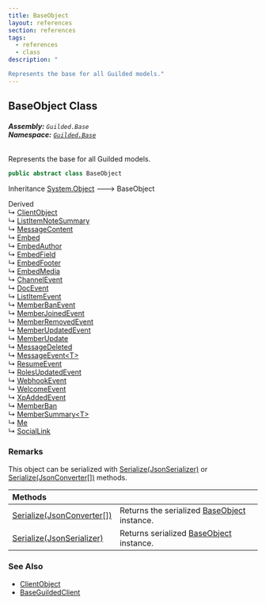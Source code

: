 ```yaml
---
title: BaseObject
layout: references
section: references
tags:
  - references
  - class
description: "

Represents the base for all Guilded models."
---
```


## BaseObject Class
###### **Assembly:** `Guilded.Base`<br/>**Namespace:** [`Guilded.Base`](Guilded.Base 'Guilded.Base')

Represents the base for all Guilded models.

```csharp
public abstract class BaseObject
```

Inheritance [System.Object](https://docs.microsoft.com/en-us/dotnet/api/System.Object 'System.Object') &#129106; BaseObject

Derived  
&#8627; [ClientObject](ClientObject 'Guilded.Base.ClientObject')  
&#8627; [ListItemNoteSummary](ListItemNoteSummary 'Guilded.Base.Content.ListItemNoteSummary')  
&#8627; [MessageContent](MessageContent 'Guilded.Base.Content.MessageContent')  
&#8627; [Embed](Embed 'Guilded.Base.Embeds.Embed')  
&#8627; [EmbedAuthor](EmbedAuthor 'Guilded.Base.Embeds.EmbedAuthor')  
&#8627; [EmbedField](EmbedField 'Guilded.Base.Embeds.EmbedField')  
&#8627; [EmbedFooter](EmbedFooter 'Guilded.Base.Embeds.EmbedFooter')  
&#8627; [EmbedMedia](EmbedMedia 'Guilded.Base.Embeds.EmbedMedia')  
&#8627; [ChannelEvent](ChannelEvent 'Guilded.Base.Events.ChannelEvent')  
&#8627; [DocEvent](DocEvent 'Guilded.Base.Events.DocEvent')  
&#8627; [ListItemEvent](ListItemEvent 'Guilded.Base.Events.ListItemEvent')  
&#8627; [MemberBanEvent](MemberBanEvent 'Guilded.Base.Events.MemberBanEvent')  
&#8627; [MemberJoinedEvent](MemberJoinedEvent 'Guilded.Base.Events.MemberJoinedEvent')  
&#8627; [MemberRemovedEvent](MemberRemovedEvent 'Guilded.Base.Events.MemberRemovedEvent')  
&#8627; [MemberUpdatedEvent](MemberUpdatedEvent 'Guilded.Base.Events.MemberUpdatedEvent')  
&#8627; [MemberUpdate](MemberUpdatedEvent.MemberUpdate 'Guilded.Base.Events.MemberUpdatedEvent.MemberUpdate')  
&#8627; [MessageDeleted](MessageDeletedEvent.MessageDeleted 'Guilded.Base.Events.MessageDeletedEvent.MessageDeleted')  
&#8627; [MessageEvent&lt;T&gt;](MessageEvent_T_ 'Guilded.Base.Events.MessageEvent<T>')  
&#8627; [ResumeEvent](ResumeEvent 'Guilded.Base.Events.ResumeEvent')  
&#8627; [RolesUpdatedEvent](RolesUpdatedEvent 'Guilded.Base.Events.RolesUpdatedEvent')  
&#8627; [WebhookEvent](WebhookEvent 'Guilded.Base.Events.WebhookEvent')  
&#8627; [WelcomeEvent](WelcomeEvent 'Guilded.Base.Events.WelcomeEvent')  
&#8627; [XpAddedEvent](XpAddedEvent 'Guilded.Base.Events.XpAddedEvent')  
&#8627; [MemberBan](MemberBan 'Guilded.Base.Servers.MemberBan')  
&#8627; [MemberSummary&lt;T&gt;](MemberSummary_T_ 'Guilded.Base.Servers.MemberSummary<T>')  
&#8627; [Me](Me 'Guilded.Base.Users.Me')  
&#8627; [SocialLink](SocialLink 'Guilded.Base.Users.SocialLink')

### Remarks
  
This object can be serialized with [Serialize(JsonSerializer)](BaseObject.Serialize(JsonSerializer) 'Guilded.Base.BaseObject.Serialize(Newtonsoft.Json.JsonSerializer)') or [Serialize(JsonConverter[])](BaseObject.Serialize(JsonConverter[]) 'Guilded.Base.BaseObject.Serialize(Newtonsoft.Json.JsonConverter[])') methods.

| Methods | |
| :--- | :--- |
| [Serialize(JsonConverter[])](BaseObject.Serialize(JsonConverter[]) 'Guilded.Base.BaseObject.Serialize(Newtonsoft.Json.JsonConverter[])') | Returns the serialized [BaseObject](BaseObject 'Guilded.Base.BaseObject') instance. |
| [Serialize(JsonSerializer)](BaseObject.Serialize(JsonSerializer) 'Guilded.Base.BaseObject.Serialize(Newtonsoft.Json.JsonSerializer)') | Returns serialized [BaseObject](BaseObject 'Guilded.Base.BaseObject') instance. |

### See Also
- [ClientObject](ClientObject 'Guilded.Base.ClientObject')
- [BaseGuildedClient](BaseGuildedClient 'Guilded.Base.BaseGuildedClient')